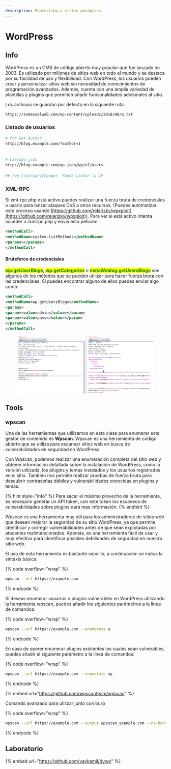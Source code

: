 ```yaml
---
description: Pentesting a sitios wordpress
---
```


# WordPress

## Info

WordPress es un CMS de código abierto muy popular que fue lanzado en 2003. Es utilizado por millones de sitios web en todo el mundo y se destaca por su facilidad de uso y flexibilidad. Con WordPress, los usuarios pueden crear y personalizar sitios web sin necesidad de conocimientos de programación avanzados. Además, cuenta con una amplia variedad de plantillas y plugins que permiten añadir funcionalidades adicionales al sitio.



Los archivos se guardan por defecto en la siguiente ruta:

```
https://somecoolweb.com/wp-content/uploads/2018/08/a.txt
```

### Listado de usuarios

```bash
# Por Get Author
http://blog.example.com/?author=1


# Listado json
http://blog.example.com/wp-json/wp/v2/users

## /wp-json/wp/v2/pages  Puede Likear la IP
```

### XML-RPC

Si xml-rpc.php está activo puedes realizar una fuerza bruta de credenciales o usarlo para lanzar ataques DoS a otros recursos. (Puedes automatizar este proceso usando [https://github.com/relarizky/wpxploit](https://github.com/relarizky/wpxploit)). Para ver si está activo intenta acceder a /xmlrpc.php y envía esta petición:

```xml
<methodCall>
<methodName>system.listMethods</methodName>
<params></params>
</methodCall>
```

#### Bruteforce de credenciales

<mark style="color:green;">**wp.getUserBlogs**</mark>, <mark style="color:green;">**wp.getCategories**</mark> o <mark style="color:green;">**metaWeblog.getUsersBlogs**</mark> son algunos de los métodos que se pueden utilizar para hacer fuerza bruta con las credenciales. Si puedes encontrar alguno de ellos puedes enviar algo como:

```xml
<methodCall>
<methodName>wp.getUsersBlogs</methodName>
<params>
<param><value>admin</value></param>
<param><value>pass</value></param>
</params>
</methodCall>
```

<figure><img src="../../../.gitbook/assets/image.png" alt=""><figcaption></figcaption></figure>

## Tools

### wpscan

Una de las herramientas que utilizamos en esta clase para enumerar este gestor de contenido es **Wpscan**. Wpscan es una herramienta de código abierto que se utiliza para escanear sitios web en busca de vulnerabilidades de seguridad en WordPress.

Con Wpscan, podemos realizar una enumeración completa del sitio web y obtener información detallada sobre la instalación de WordPress, como la versión utilizada, los plugins y temas instalados y los usuarios registrados en el sitio. También nos permite realizar pruebas de fuerza bruta para descubrir contraseñas débiles y vulnerabilidades conocidas en plugins y temas.&#x20;

{% hint style="info" %}
Para sacar el máximo provecho de la herramienta, es necesario generar un API token, con este token los escaneos de vulnerabilidades sobre plugins dará mas información.
{% endhint %}

Wpscan es una herramienta muy útil para los administradores de sitios web que desean mejorar la seguridad de su sitio WordPress, ya que permite identificar y corregir vulnerabilidades antes de que sean explotadas por atacantes malintencionados. Además, es una herramienta fácil de usar y muy efectiva para identificar posibles debilidades de seguridad en nuestro sitio web.

El uso de esta herramienta es bastante sencillo, a continuación se indica la sintaxis básica:

{% code overflow="wrap" %}
```bash
wpscan --url https://example.com
```
{% endcode %}

Si deseas enumerar usuarios o plugins vulnerables en WordPress utilizando la herramienta wpscan, puedes añadir los siguientes parámetros a la línea de comandos:

{% code overflow="wrap" %}
```bash
wpscan --url https://example.com --enumerate u
```
{% endcode %}

En caso de querer enumerar plugins existentes los cuales sean vulnerables, puedes añadir el siguiente parámetro a la línea de comandos:

{% code overflow="wrap" %}
```bash
wpscan --url https://example.com --enumerate vp
```
{% endcode %}

{% embed url="https://github.com/wpscanteam/wpscan" %}

Comando avanzado para utilizar junto con burp

{% code overflow="wrap" %}
```bash
wpscan --url https://example.com --output wpsscan_example.com --no-banner --random-user-agent --disable-tls-checks --proxy http://127.0.0.1:8080 --api-token <API-WPSScan> --no-update
```
{% endcode %}

## Laboratorio

{% embed url="https://github.com/vavkamil/dvwp" %}
